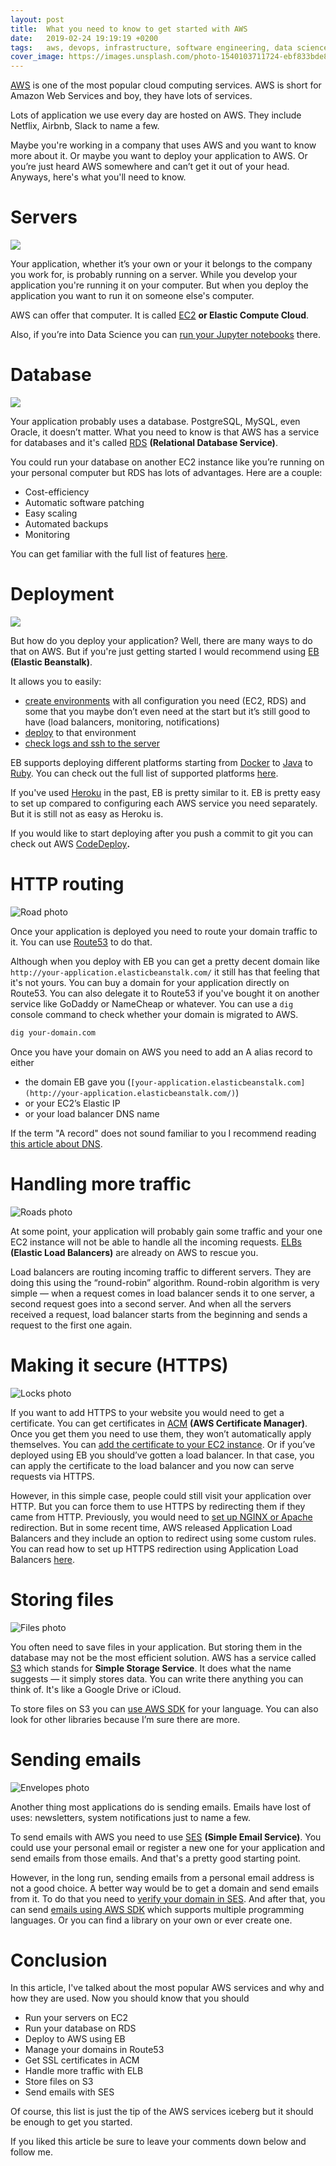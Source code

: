 ```yaml
---
layout: post
title:  What you need to know to get started with AWS
date:   2019-02-24 19:19:19 +0200
tags:   aws, devops, infrastructure, software engineering, data science
cover_image: https://images.unsplash.com/photo-1540103711724-ebf833bde8d1?ixlib=rb-1.2.1&ixid=eyJhcHBfaWQiOjEyMDd9&auto=format&fit=crop&w=2255&q=80
---
```


[AWS](https://aws.amazon.com/) is one of the most popular cloud computing services. AWS is short for Amazon Web Services and boy, they have lots of services. 

Lots of application we use every day are hosted on AWS. They include Netflix, Airbnb, Slack to name a few. 

Maybe you're working in a company that uses AWS and you want to know more about it. Or maybe you want to deploy your application to AWS. Or you’re just heard AWS somewhere and can’t get it out of your head. Anyways, here's what you'll need to know. 

# Servers 

![](https://images.unsplash.com/photo-1484557052118-f32bd25b45b5?ixlib=rb-1.2.1&auto=format&fit=crop&w=2250&q=80)

Your application, whether it’s your own or your it belongs to the company you work for, is probably running on a server. While you develop your application you're running it on your computer. But when you deploy the application you want to run it on someone else's computer. 

AWS can offer that computer. It is called [EC2](https://aws.amazon.com/ec2/) **or Elastic Compute Cloud**. 

Also, if you’re into Data Science you can [run your Jupyter notebooks](https://docs.aws.amazon.com/dlami/latest/devguide/what-is-dlami.html) there. 

# Database 

![](https://images.unsplash.com/photo-1507842217343-583bb7270b66?ixlib=rb-1.2.1&ixid=eyJhcHBfaWQiOjEyMDd9&auto=format&fit=crop&w=2653&q=80)

Your application probably uses a database. PostgreSQL, MySQL, even Oracle, it doesn’t matter. What you need to know is that AWS has a service for databases and it's called [RDS](https://aws.amazon.com/rds/) **(Relational Database Service)**. 

You could run your database on another EC2 instance like you’re running on your personal computer but RDS has lots of advantages. Here are a couple: 

- Cost-efficiency 
- Automatic software patching 
- Easy scaling 
- Automated backups 
- Monitoring 

You can get familiar with the full list of features [here](https://aws.amazon.com/rds/features/). 

# Deployment 

![](https://images.unsplash.com/photo-1544849250-82efaa1cd029?ixlib=rb-1.2.1&ixid=eyJhcHBfaWQiOjEyMDd9&auto=format&fit=crop&w=882&q=80)

But how do you deploy your application? Well, there are many ways to do that on AWS. But if you're just getting started I would recommend using [EB](https://docs.aws.amazon.com/elasticbeanstalk/latest/dg/Welcome.html) **(Elastic Beanstalk)**. 

It allows you to easily: 

- [create environments](https://docs.aws.amazon.com/elasticbeanstalk/latest/dg/using-features.environments.html) with all configuration you need (EC2, RDS) and some that you maybe don’t even need at the start but it’s still good to have (load balancers, monitoring, notifications) 
- [deploy](https://docs.aws.amazon.com/elasticbeanstalk/latest/dg/using-features.deploy-existing-version.html) to that environment 
- [check logs and ssh to the server](https://docs.aws.amazon.com/elasticbeanstalk/latest/dg/eb-cli-troubleshooting.html)

EB supports deploying different platforms starting from [Docker](https://docs.aws.amazon.com/elasticbeanstalk/latest/dg/create_deploy_docker.html) to [Java](https://docs.aws.amazon.com/elasticbeanstalk/latest/dg/create_deploy_Java.html) to [Ruby](https://docs.aws.amazon.com/elasticbeanstalk/latest/dg/create_deploy_Ruby.html). You can check out the full list of supported platforms [here](https://docs.aws.amazon.com/elasticbeanstalk/latest/dg/concepts.platforms.html). 

If you've used [Heroku](https://www.heroku.com/) in the past, EB is pretty similar to it. EB is pretty easy to set up compared to configuring each AWS service you need separately. But it is still not as easy as Heroku is. 

If you would like to start deploying after you push a commit to git you can check out AWS [CodeDeploy](https://aws.amazon.com/codedeploy/)**.** 

# HTTP routing 

![Road photo](https://images.unsplash.com/photo-1486674776040-2aeda9228e76?ixlib=rb-1.2.1&ixid=eyJhcHBfaWQiOjEyMDd9&auto=format&fit=crop&w=2603&q=80)

Once your application is deployed you need to route your domain traffic to it. You can use [Route53](https://aws.amazon.com/route53/) to do that. 

Although when you deploy with EB you can get a pretty decent domain like `http://your-application.elasticbeanstalk.com/` it still has that feeling that it's not yours. You can buy a domain for your application directly on Route53. You can also delegate it to Route53 if you've bought it on another service like GoDaddy or NameCheap or whatever. You can use a `dig` console command to check whether your domain is migrated to AWS. 

```bash 
dig your-domain.com
```

Once you have your domain on AWS you need to add an A alias record to either 

- the domain EB gave you (`[your-application.elasticbeanstalk.com](http://your-application.elasticbeanstalk.com/)`) 
- or your EC2’s Elastic IP 
- or your load balancer DNS name 

If the term "A record" does not sound familiar to you I recommend reading [this article about DNS](https://dev.to/swyx/networking-essentials-dns-1dl7). 

# Handling more traffic 

![Roads photo](https://images.unsplash.com/photo-1530044426743-4b7125613d93?ixlib=rb-1.2.1&auto=format&fit=crop&w=1934&q=80)

At some point, your application will probably gain some traffic and your one EC2 instance will not be able to handle all the incoming requests. [ELBs](https://aws.amazon.com/elasticloadbalancing/) **(Elastic Load Balancers)** are already on AWS to rescue you. 

Load balancers are routing incoming traffic to different servers. They are doing this using the “round-robin” algorithm. Round-robin algorithm is very simple — when a request comes in load balancer sends it to one server, a second request goes into a second server. And when all the servers received a request, load balancer starts from the beginning and sends a request to the first one again. 

# Making it secure (HTTPS) 

![Locks photo](https://images.unsplash.com/photo-1506967726964-da9127fdec36?ixlib=rb-1.2.1&ixid=eyJhcHBfaWQiOjEyMDd9&auto=format&fit=crop&w=2251&q=80)

If you want to add HTTPS to your website you would need to get a certificate. You can get certificates in [ACM](https://aws.amazon.com/certificate-manager/) **(AWS Certificate Manager)**. Once you get them you need to use them, they won’t automatically apply themselves. You can [add the certificate to your EC2 instance](https://aws.amazon.com/premiumsupport/knowledge-center/connect-http-https-ec2/). Or if you’ve deployed using EB you should’ve gotten a load balancer. In that case, you can apply the certificate to the load balancer and you now can serve requests via HTTPS. 

However, in this simple case, people could still visit your application over HTTP. But you can force them to use HTTPS by redirecting them if they came from HTTP. Previously, you would need to [set up NGINX or Apache](https://www.keycdn.com/blog/http-to-https#5-add-301-redirects-to-new-https-urls) redirection. But in some recent time, AWS released Application Load Balancers and they include an option to redirect using some custom rules. You can read how to set up HTTPS redirection using Application Load Balancers [here](https://docs.aws.amazon.com/elasticbeanstalk/latest/dg/environments-cfg-alb.html#environments-cfg-alb-console). 

# Storing files 

![Files photo](https://images.unsplash.com/photo-1544396821-4dd40b938ad3?ixlib=rb-1.2.1&ixid=eyJhcHBfaWQiOjEyMDd9&auto=format&fit=crop&w=2253&q=80)

You often need to save files in your application. But storing them in the database may not be the most efficient solution. AWS has a service called [S3](https://aws.amazon.com/s3/) which stands for **Simple Storage Service**. It does what the name suggests — it simply stores data. You can write there anything you can think of. It's like a Google Drive or iCloud. 

To store files on S3 you can [use AWS SDK](https://aws.amazon.com/s3/getting-started/) for your language. You can also look for other libraries because I’m sure there are more. 

# Sending emails 

![Envelopes photo](https://images.unsplash.com/photo-1526554850534-7c78330d5f90?ixlib=rb-1.2.1&ixid=eyJhcHBfaWQiOjEyMDd9&auto=format&fit=crop&w=2250&q=80)

Another thing most applications do is sending emails. Emails have lost of uses: newsletters, system notifications just to name a few. 

To send emails with AWS you need to use [SES](https://aws.amazon.com/ses/) **(Simple Email Service)**. You could use your personal email or register a new one for your application and send emails from those emails. And that's a pretty good starting point. 

However, in the long run, sending emails from a personal email address is not a good choice. A better way would be to get a domain and send emails from it. To do that you need to [verify your domain in SES](https://docs.aws.amazon.com/ses/latest/DeveloperGuide/verify-domain-procedure.html). And after that, you can send [emails using AWS SDK](https://docs.aws.amazon.com/ses/latest/DeveloperGuide/send-an-email-using-sdk-programmatically.html) which supports multiple programming languages. Or you can find a library on your own or ever create one. 

# Conclusion 

In this article, I've talked about the most popular AWS services and why and how they are used. Now you should know that you should 

- Run your servers on EC2 
- Run your database on RDS 
- Deploy to AWS using EB 
- Manage your domains in Route53 
- Get SSL certificates in ACM 
- Handle more traffic with ELB 
- Store files on S3 
- Send emails with SES 

Of course, this list is just the tip of the AWS services iceberg but it should be enough to get you started. 

If you liked this article be sure to leave your comments down below and follow me. 